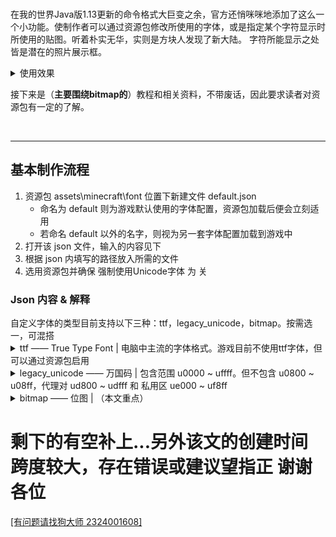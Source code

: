 <br>

在我的世界Java版1.13更新的命令格式大巨变之余，官方还悄咪咪地添加了这么一个小功能。使制作者可以通过资源包修改所使用的字体，或是指定某个字符显示时所使用的贴图。听着朴实无华，实则是方块人发现了新大陆。
字符所能显示之处皆是潜在的照片展示框。

<details>
<summary>使用效果</summary>
<img src="https://z3.ax1x.com/2021/05/04/gnXtqU.png" width="100%" title="BNA by BlackCB. —— https://www.mcbbs.net/thread-1088676-1-1.html">
<img src="https://z3.ax1x.com/2021/05/04/gnXrxx.gif" width="100%" title="组坑 by 像素立方 —— https://www.mcbbs.net/thread-934989-1-1.html">
<a href="https://www.bilibili.com/video/BV16K411g7sm"><img src="https://z3.ax1x.com/2021/05/04/gnX0i9.png" width="100%" title="蘑菇秘境Ⅱ by MILENARY"></a>
<a href="https://www.youtube.com/watch?v=ZoIXD0Tz6qE"><img src="https://z3.ax1x.com/2021/05/04/gnXBGR.png" width="100%" title="国外地图 哈利波特 by The Floo Network"></a>
<img src="https://z3.ax1x.com/2021/05/04/gnXDR1.png" width="100%" title="MineClub 服务器">
<img src="https://z3.ax1x.com/2021/06/15/2HuGMd.png" width="100%" title="by Nabbie#9286">
</details>

接下来是（**主要围绕bitmap的**）教程和相关资料，不带废话，因此要求读者对资源包有一定的了解。

<br>

***

<a id="to2"><h2>基本制作流程</h2></a>

1. 资源包 assets\minecraft\font 位置下新建文件 default.json
	- 命名为 default 则为游戏默认使用的字体配置，资源包加载后便会立刻适用
	- 若命名 default 以外的名字，则视为另一套字体配置加载到游戏中
2. 打开该 json 文件，输入的内容见下
3. 根据 json 内填写的路径放入所需的文件
4. 选用资源包并确保 强制使用Unicode字体 为 关


<h3>Json 内容 & 解释</h3>
自定义字体的类型目前支持以下三种：ttf，legacy_unicode，bitmap。按需选一，可混搭



<details><summary>ttf —— True Type Font | 电脑中主流的字体格式。游戏目前不使用ttf字体，但可以通过资源包启用</summary>

````json
{
    "providers":[
        {
            "type":"ttf",
            "file":"minecraft:arial.ttf",
            "shift":[0.0,0.0],
            "size":11.0,
            "oversample":2.0,
            "skip":"ouOU"
                        
        }
    ]
}
````

- type —— 字体类型
- file —— ttf文件位置
	- "minecraft:arial.ttf" 为例，则应有字体文件 assets/minecraft/font/arial.ttf
	- "foo:bar/sweet.ttf" 为例，则应有字体文件 assets/foo/font/bar/sweet.ttf
- shift —— 对字体的全局调整。首个值调整左右（正值往右），第二个值调整上下（正值往下）。默认为[0,0]
- size —— 字体的像素大小。默认为11.0
- oversample —— 采样率。提升该值可使字体渲染时更为精确。默认为2.0
- skip —— 该字体文件将不应用于哪些字符

![](https://s2.ax1x.com/2019/12/27/lZmjP0.png)

</details>



<details><summary>legacy_unicode —— 万国码 | 包含范围 u0000 ~ uffff。但不包含 u0800 ~ u08ff，代理对 ud800 ~ udfff 和 私用区 ue000 ~ uf8ff</summary>

````json
{
    "providers":[
        {
            "type":"legacy_unicode",
            "sizes":"minecraft:font/glyph_sizes.bin",
            "template":"minecraft:font/unicode_page_%s.png"
        }
    ]
}
````

- type —— 字体类型
- sizes —— bin文件位置。该glyph_sizes.bin文件记录着字符的调整信息。部分unicode字体生成器会顺手生成此文件
	- "minecraft:font/glyph_sizes.bin" 为例，则应有文件 assets/minecraft/font/glyph_sizes.bin
- template —— png文件位置。%s将会自动识别为对应页码
	- "minecraft:font/unicode_page_%s.png" 为例，则贴图文件应保存在 assets/minecraft/textures/font/ 下。 unicode_page_00,unicode_page_0a ... unicode_page_ff

*建议直接修改原有的贴图，根本不需要来这里做改动<br>
*通过这种方法制作多套字体还是可以的，和以前改unicode_page一样，没什么特别要提到的，因此不过多介绍<br>
因为只在 强制使用Unicode 开启时才会优先使用，所以若该字在 bitmap 中也有定义，可以做到开启 强制使用 时显示这一套，而关闭时显示隔壁那套

</details>



<details><summary>bitmap —— 位图 | （本文重点）</summary>

````json
{
    "providers":[
        {
            "type":"bitmap",
            "file":"uin:debug/page1_256x.png",
            "height":256,
            "ascent":256,
            "chars":["\ue001"]
        },
        {
            "type":"bitmap",
            "file":"uin:debug/page2_256x118.png",
            "height":118,
            "ascent":59,
            "chars":[
                "\ue002\u0000\ue003\ue004",
                "\ue005\ue006\ue007\ue008"
            ]
        }
    ]
}
````

- type —— 字体类型
- file —— png文件位置。以 assets/<[i]namespace[/i]>/textures/ 起
	- 上面为例，则应有贴图文件 assets/uin/textures/debug/page1_256x.png
- height —— 字符在游戏中显示的像素高度。选填，默认为8
    - 可以为负值，图片将反向缩放，同时影响后续字体的渲染位置
- ascent —— 字符在游戏中往上偏移的像素点
    - 该值不能高于height值
- chars —— 该贴图所包含的字符，可填万国码如示例也可以直接填写目标字符。填写 \u0000 则不读取该位

![](https://s2.ax1x.com/2019/12/27/lZnHSK.png)

</details>


<h1>剩下的有空补上...另外该文的创建时间跨度较大，存在错误或建议望指正 谢谢各位</h1>

<a href="#" target="_blank">[有问题请找狗大师 2324001608]</a>
